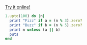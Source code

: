 [Try it online!](https://tio.run/##XcqxCoAgFAXQva@4BIEuUURjBA39R5KBEM9Q35D470ZQBM3nOFZnzm3NR7CibRqJ1SJRKoDDGQooZxNjCbNhwQBBqNDJOmpnx@9M/Bz1nv5/CEy79h5iQUpQ8hYOvtC05nwB "Ruby – Try It Online")
```rb
1.upto(100) do |n|
  print "Fizz" if a = (n % 3).zero?
  print "Buzz" if b = (n % 5).zero?
  print n unless (a || b)
  puts
end
```
